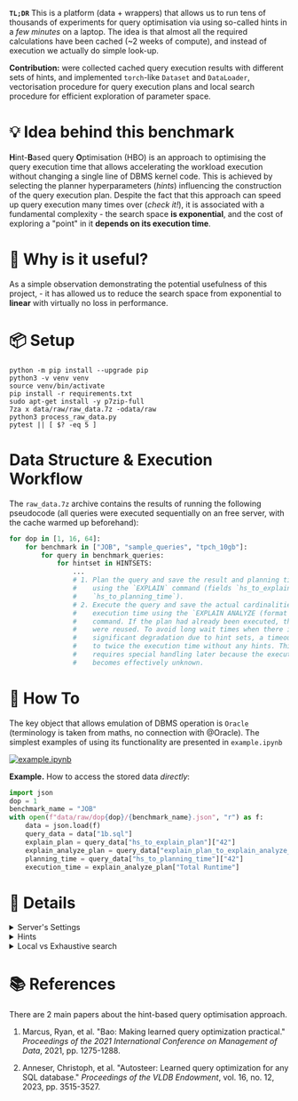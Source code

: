 **`TL;DR`** This is a platform (data + wrappers) that allows us to run tens of thousands of experiments for query optimisation via using so-called hints in a *few minutes* on a laptop. 
The idea is that almost all the required calculations have been cached (~2 weeks of compute), and instead of execution we actually do simple look-up.

**Contribution:** were collected cached query execution results with different sets of hints, and implemented `torch`-like `Dataset` and `DataLoader`, vectorisation procedure 
for query execution plans and local search procedure for efficient exploration of parameter space.
 
# 💡 Idea behind this benchmark

**H**int-**B**ased query **O**ptimisation (HBO) is an approach to optimising the query execution time that allows accelerating the workload execution without changing a single line of DBMS kernel code.
This is achieved by selecting the planner hyperparameters (*hints*) influencing the construction of the query execution plan. Despite the fact that this approach
can speed up query execution many times over (*check it!*), it is associated with a fundamental complexity - the search space **is exponential**, and the cost of exploring a "point" in it **depends on its execution time**.


# 🧐 Why is it useful? 

As a simple observation demonstrating the potential usefulness of this project, - it has allowed us to reduce the search space from exponential to **linear** with virtually no loss in performance. 

# 📦 Setup 

```shell
python -m pip install --upgrade pip
python3 -v venv venv
source venv/bin/activate
pip install -r requirements.txt
sudo apt-get install -y p7zip-full
7za x data/raw/raw_data.7z -odata/raw
python3 process_raw_data.py
pytest || [ $? -eq 5 ]
```

# Data Structure & Execution Workflow

The `raw_data.7z` archive contains the results of running the following pseudocode (all queries were executed sequentially on an free server, with the cache warmed up beforehand):

```python
for dop in [1, 16, 64]:
    for benchmark in ["JOB", "sample_queries", "tpch_10gb"]:
        for query in benchmark_queries:
            for hintset in HINTSETS:
                ...
                # 1. Plan the query and save the result and planning time
                #    using the `EXPLAIN` command (fields `hs_to_explain_plan`, 
                #    `hs_to_planning_time`).
                # 2. Execute the query and save the actual cardinalities and
                #    execution time using the `EXPLAIN ANALYZE (format json)`
                #    command. If the plan had already been executed, the results
                #    were reused. To avoid long wait times when there is
                #    significant degradation due to hint sets, a timeout was set
                #    to twice the execution time without any hints. This nuance
                #    requires special handling later because the execution time
                #    becomes effectively unknown.
```


# 🚀 How To 

The key object that allows emulation of DBMS operation is `Oracle` (terminology is taken from maths, no connection with @Oracle). The simplest examples of using its functionality are presented in `example.ipynb` 

[![example.ipynb](https://colab.research.google.com/assets/colab-badge.svg)](https://colab.research.google.com/github/zinchse/hbo_bench/blob/main/example.ipynb)

**Example.** How to access the stored data _directly_:
```python
import json
dop = 1
benchmark_name = "JOB"
with open(f"data/raw/dop{dop}/{benchmark_name}.json", "r") as f:
    data = json.load(f)
    query_data = data["1b.sql"]
    explain_plan = query_data["hs_to_explain_plan"]["42"]
    explain_analyze_plan = query_data["explain_plan_to_explain_analyze_plan"][json.dumps(explain_plan)]
    planning_time = query_data["hs_to_planning_time"]["42"]
    execution_time = explain_analyze_plan["Total Runtime"]
```


# 🔗 Details

<details>
  <summary>Server's Settings</summary>

  All data were obtained on @OpenGauss RDBMS on the server with the following settings:

  | Parameter                          | Value          |
  |------------------------------------|----------------|
  | `max_process_memory`               | 200GB          |
  | `cstore_buffers`                   | 100GB          |
  | `work_mem`                         | 80GB           |
  | `effective_cache_size`             | 32GB           |
  | `standby_shared_buffers_fraction`  | 0.1            |
  | `shared_buffers`                   | 160GB          |

  | Parameter                          | Value          |
  |------------------------------------|----------------|
  | Architecture                       | aarch64        |
  | CPU op-mode(s)                     | 64-bit         |
  | Byte Order                         | Little Endian  |
  | CPU(s)                             | 128            |
  | On-line CPU(s) list                | 0-127          |
  | Thread(s) per core                 | 1              |
  | Core(s) per socket                 | 64             |
  | Socket(s)                          | 2              |
  | NUMA node(s)                       | 4              |
  | Vendor ID                          | HiSilicon      |
  | Model                              | 0              |
  | Model name                         | Kunpeng-920    |
  | Stepping                           | 0x1            |
  | CPU MHz                            | 2600.000       |
  | CPU max MHz                        | 2600.0000      |

</details>


<details>
  <summary>Hints</summary>
  
  We used the following list of hints, which are controlled by the corresponding global user configuration parameters (`GUC`s):
  
  ```python
  HINTS: "List[Hint]" = [
      "Nested Loop",
      "Merge",
      "Hash",
      "Bitmap",
      "Index Only Scan",
      "Index Scan",
      "Seq Scan",
  ]

  GUCS: "List[GUC]" = [
      "nestloop",
      "mergejoin",
      "hashjoin",
      "bitmapscan",
      "indexonlyscan",
      "indexscan",
      "seqscan",
  ]
  ```

  To enumerate all combinations of such hints, we simply use bit masks corresponding to the above order (the high bit is responsible for "Nested Loop", the low bit for "Seq Scan").
  
</details>


<details>
  <summary>Local vs Exhaustive search</summary>
  <p>
    <b>Exhaustive Search</b>. When searching for the best set of hints, the problem of exploring all possible combinations inevitably arises. The basic approach of examining every possible combination is quite computationally expensive.
  </p>

  
  <div style="text-align: center;">
    <figure style="display: inline-block;">
      <img src="https://github.com/user-attachments/assets/399e478f-543f-43de-a73e-1d3587498816" alt="Exhaustive search" width="400"/>
    </figure>
  </div>

  <p>
  <b>Local Search.</b> Instead of exhaustive algorithm, <b>greedy</b> one can be employed. The essence of this approach is to iteratively expand the set of applied hints by adding one new hint that provides the greatest improvement to the current set. It reduces search space from exponential to quadratic. However, there are some <b>drawbacks</b> to the greedy algorithm. Firstly, it may not always lead to the optimal solution (purple star) due to greedy nature. Secondly, it is difficult to parallelize since it requires a sequential execution of several iterations. The <b>local search</b> algorithm differs primarily in that it takes into account the specificity of hintsets and  proposes to use additional transitions (like a dotted line). As a result, it reaches the optimum much more often. And by adding these new transitions (which are actually <b>shortcuts</b> in the search space), we can significantly reduce the number of iterations down to one.
  </p>
  
  <div style="text-align: center;">
    <figure style="display: inline-block;">
      <img src="https://github.com/user-attachments/assets/cf9274f4-c8fc-4af5-89bf-8ba937f1cbf4" alt="Local Search" width="400"/>
    </figure>
  </div>
</details>


# 📚 References

There are 2 main papers about the hint-based query optimisation approach.

1. Marcus, Ryan, et al. "Bao: Making learned query optimization practical." *Proceedings of the 2021 International Conference on Management of Data*, 2021, pp. 1275-1288.

2. Anneser, Christoph, et al. "Autosteer: Learned query optimization for any SQL database." *Proceedings of the VLDB Endowment*, vol. 16, no. 12, 2023, pp. 3515-3527.

